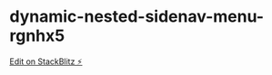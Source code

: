 # dynamic-nested-sidenav-menu-rgnhx5

[Edit on StackBlitz ⚡️](https://stackblitz.com/edit/dynamic-nested-sidenav-menu-rgnhx5)